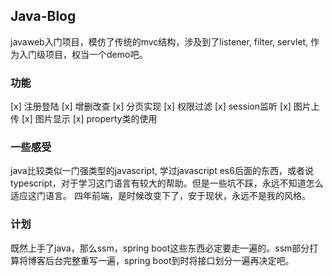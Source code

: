 ## Java-Blog
javaweb入门项目，模仿了传统的mvc结构，涉及到了listener, filter, servlet, 作为入门级项目，权当一个demo吧。

### 功能
[x] 注册登陆
[x] 增删改查
[x] 分页实现
[x] 权限过滤
[x] session监听
[x] 图片上传
[x] 图片显示
[x] property类的使用


### 一些感受
java比较类似一门强类型的javascript, 学过javascript es6后面的东西，或者说typescript，对于学习这门语言有较大的帮助。但是一些坑不踩，永远不知道怎么适应这门语言。
四年前端，是时候改变下了，安于现状，永远不是我的风格。

### 计划
既然上手了java，那么ssm，spring boot这些东西必定要走一遍的。ssm部分打算将博客后台完整重写一遍，spring boot到时将接口划分一遍再决定吧。